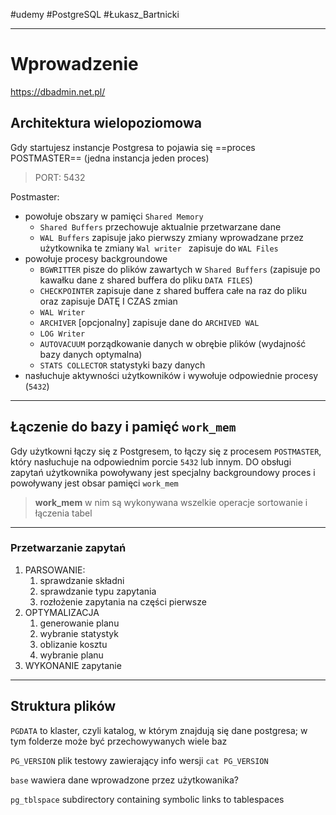 #udemy 
#PostgreSQL
#Łukasz_Bartnicki

---
# Wprowadzenie

https://dbadmin.net.pl/


## Architektura wielopoziomowa
Gdy startujesz instancje Postgresa to pojawia się 
==proces POSTMASTER== (jedna instancja jeden proces)

> PORT: 5432

Postmaster:
- powołuje obszary w pamięci `Shared Memory`
	- `Shared Buffers` przechowuje aktualnie przetwarzane dane
	- `WAL Buffers` zapisuje jako pierwszy zmiany wprowadzane przez użytkownika te zmiany `Wal writer ` zapisuje do `WAL Files`
- powołuje procesy backgroundowe
	- `BGWRITTER` pisze do plików zawartych w `Shared Buffers` (zapisuje po kawałku dane z shared buffera do pliku `DATA FILES`)
	- `CHECKPOINTER` zapisuje dane z shared buffera całe na raz do pliku oraz zapisuje DATĘ I CZAS zmian
	- `WAL Writer`
	- `ARCHIVER` [opcjonalny] zapisuje dane do `ARCHIVED WAL`
	- `LOG Writer`
	- `AUTOVACUUM` porządkowanie danych w obrębie plików (wydajność bazy danych optymalna)
	- `STATS COLLECTOR` statystyki bazy danych
- nasłuchuje aktywności użytkowników i wywołuje odpowiednie procesy (`5432`)


---

## Łączenie do bazy i pamięć `work_mem`
Gdy użytkowni łączy się z Postgresem, to łączy się z procesem `POSTMASTER`, który nasłuchuje na odpowiednim porcie `5432` lub innym.
DO obsługi zapytań użytkownika powoływany jest specjalny backgroundowy proces i powoływany jest obsar pamięci `work_mem`

> __work_mem__ w nim są wykonywana wszelkie operacje sortowanie i łączenia tabel

---

### Przetwarzanie zapytań
1. PARSOWANIE:
	1. sprawdzanie składni
	2. sprawdzanie typu zapytania
	3. rozłożenie zapytania na części pierwsze
2. OPTYMALIZACJA
	1. generowanie planu
	2. wybranie statystyk
	3. oblizanie kosztu
	4. wybranie planu
3. WYKONANIE zapytanie 


----

## Struktura plików

`PGDATA` to klaster, czyli katalog, w którym znajdują się dane postgresa; w tym folderze może być przechowywanych wiele baz


`PG_VERSION` plik testowy zawierający info wersji `cat PG_VERSION`


`base` wawiera dane wprowadzone przez użytkowanika?

`pg_tblspace` subdirectory containing symbolic links to tablespaces



























